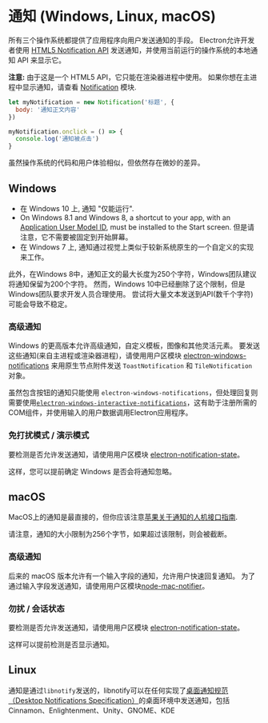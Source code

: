# 通知 (Windows, Linux, macOS)

所有三个操作系统都提供了应用程序向用户发送通知的手段。 Electron允许开发者使用 [HTML5 Notification API](https://notifications.spec.whatwg.org/) 发送通知，并使用当前运行的操作系统的本地通知 API 来显示它。

**注意:** 由于这是一个 HTML5 API，它只能在渲染器进程中使用。 如果你想在主进程中显示通知，请查看 [Notification](../api/notification.md) 模块.

```javascript
let myNotification = new Notification('标题', {
  body: '通知正文内容'
})

myNotification.onclick = () => {
  console.log('通知被点击')
}
```

虽然操作系统的代码和用户体验相似，但依然存在微妙的差异。

## Windows

* 在 Windows 10 上, 通知 "仅能运行".
* On Windows 8.1 and Windows 8, a shortcut to your app, with an [Application User Model ID](https://msdn.microsoft.com/en-us/library/windows/desktop/dd378459(v=vs.85).aspx), must be installed to the Start screen. 但是请注意，它不需要被固定到开始屏幕。
* 在 Windows 7 上, 通知通过视觉上类似于较新系统原生的一个自定义的实现来工作。

此外，在Windows 8中，通知正文的最大长度为250个字符，Windows团队建议将通知保留为200个字符。 然而，Windows 10中已经删除了这个限制，但是Windows团队要求开发人员合理使用。 尝试将大量文本发送到API(数千个字符) 可能会导致不稳定。

### 高级通知

Windows 的更高版本允许高级通知，自定义模板，图像和其他灵活元素。 要发送这些通知(来自主进程或渲染器进程)，请使用用户区模块 [electron-windows-notifications](https://github.com/felixrieseberg/electron-windows-notifications) 来用原生节点附件发送 `ToastNotification` 和 `TileNotification` 对象。

虽然包含按钮的通知只能使用 `electron-windows-notifications`，但处理回复则需要使用[`electron-windows-interactive-notifications`](https://github.com/felixrieseberg/electron-windows-interactive-notifications)，这有助于注册所需的COM组件，并使用输入的用户数据调用Electron应用程序。

### 免打扰模式 / 演示模式

要检测是否允许发送通知，请使用用户区模块 [electron-notification-state](https://github.com/felixrieseberg/electron-notification-state)。

这样，您可以提前确定 Windows 是否会将通知忽略。

## macOS

MacOS上的通知是最直接的，但你应该注意[苹果关于通知的人机接口指南](https://developer.apple.com/library/mac/documentation/UserExperience/Conceptual/OSXHIGuidelines/NotificationCenter.html).

请注意，通知的大小限制为256个字节，如果超过该限制，则会被截断。

### 高级通知

后来的 macOS 版本允许有一个输入字段的通知，允许用户快速回复通知。 为了通过输入字段发送通知，请使用用户区模块[node-mac-notifier](https://github.com/CharlieHess/node-mac-notifier)。

### 勿扰 / 会话状态

要检测是否允许发送通知，请使用用户区模块 [electron-notification-state](https://github.com/felixrieseberg/electron-notification-state)。

这样可以提前检测是否显示通知。

## Linux

通知是通过`libnotify`发送的，libnotify可以在任何实现了[桌面通知规范（Desktop Notifications Specification）](https://developer.gnome.org/notification-spec/)的桌面环境中发送通知，包括Cinnamon、Enlightenment、Unity、GNOME、KDE